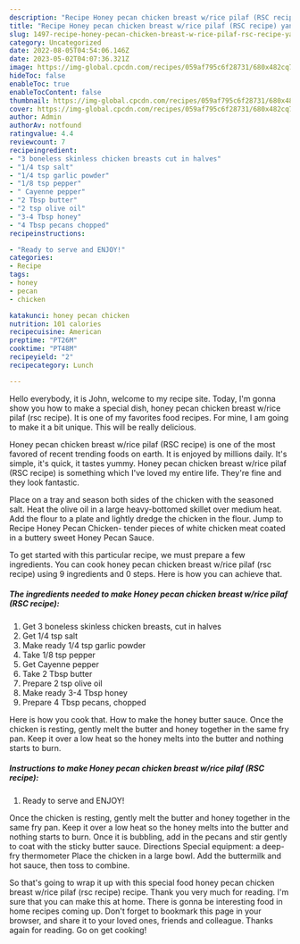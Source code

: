 ```yaml
---
description: "Recipe Honey pecan chicken breast w/rice pilaf (RSC recipe) yang Very Delicious"
title: "Recipe Honey pecan chicken breast w/rice pilaf (RSC recipe) yang Very Delicious"
slug: 1497-recipe-honey-pecan-chicken-breast-w-rice-pilaf-rsc-recipe-yang-very-delicious
category: Uncategorized
date: 2022-08-05T04:54:06.146Z
date: 2023-05-02T04:07:36.321Z
image: https://img-global.cpcdn.com/recipes/059af795c6f28731/680x482cq70/honey-pecan-chicken-breast-wrice-pilaf-rsc-recipe-recipe-main-photo.jpg
hideToc: false
enableToc: true
enableTocContent: false
thumbnail: https://img-global.cpcdn.com/recipes/059af795c6f28731/680x482cq70/honey-pecan-chicken-breast-wrice-pilaf-rsc-recipe-recipe-main-photo.jpg
cover: https://img-global.cpcdn.com/recipes/059af795c6f28731/680x482cq70/honey-pecan-chicken-breast-wrice-pilaf-rsc-recipe-recipe-main-photo.jpg
author: Admin
authorAv: notfound
ratingvalue: 4.4
reviewcount: 7
recipeingredient:
- "3 boneless skinless chicken breasts cut in halves"
- "1/4 tsp salt"
- "1/4 tsp garlic powder"
- "1/8 tsp pepper"
- " Cayenne pepper"
- "2 Tbsp butter"
- "2 tsp olive oil"
- "3-4 Tbsp honey"
- "4 Tbsp pecans chopped"
recipeinstructions:

- "Ready to serve and ENJOY!"
categories:
- Recipe
tags:
- honey
- pecan
- chicken

katakunci: honey pecan chicken 
nutrition: 101 calories
recipecuisine: American
preptime: "PT26M"
cooktime: "PT48M"
recipeyield: "2"
recipecategory: Lunch

---
```



Hello everybody, it is John, welcome to my recipe site. Today, I'm gonna show you how to make a special dish, honey pecan chicken breast w/rice pilaf (rsc recipe). It is one of my favorites food recipes. For mine, I am going to make it a bit unique. This will be really delicious.

Honey pecan chicken breast w/rice pilaf (RSC recipe) is one of the most favored of recent trending foods on earth. It is enjoyed by millions daily. It's simple, it's quick, it tastes yummy. Honey pecan chicken breast w/rice pilaf (RSC recipe) is something which I've loved my entire life. They're fine and they look fantastic.

Place on a tray and season both sides of the chicken with the seasoned salt. Heat the olive oil in a large heavy-bottomed skillet over medium heat. Add the flour to a plate and lightly dredge the chicken in the flour. Jump to Recipe Honey Pecan Chicken- tender pieces of white chicken meat coated in a buttery sweet Honey Pecan Sauce.


To get started with this particular recipe, we must prepare a few ingredients. You can cook honey pecan chicken breast w/rice pilaf (rsc recipe) using 9 ingredients and 0 steps. Here is how you can achieve that.

<!--inarticleads1-->

##### The ingredients needed to make Honey pecan chicken breast w/rice pilaf (RSC recipe):

1. Get 3 boneless skinless chicken breasts, cut in halves
1. Get 1/4 tsp salt
1. Make ready 1/4 tsp garlic powder
1. Take 1/8 tsp pepper
1. Get  Cayenne pepper
1. Take 2 Tbsp butter
1. Prepare 2 tsp olive oil
1. Make ready 3-4 Tbsp honey
1. Prepare 4 Tbsp pecans, chopped


Here is how you cook that. How to make the honey butter sauce. Once the chicken is resting, gently melt the butter and honey together in the same fry pan. Keep it over a low heat so the honey melts into the butter and nothing starts to burn. 

<!--inarticleads2-->

##### Instructions to make Honey pecan chicken breast w/rice pilaf (RSC recipe):


1. Ready to serve and ENJOY!

Once the chicken is resting, gently melt the butter and honey together in the same fry pan. Keep it over a low heat so the honey melts into the butter and nothing starts to burn. Once it is bubbling, add in the pecans and stir gently to coat with the sticky butter sauce. Directions Special equipment: a deep-fry thermometer Place the chicken in a large bowl. Add the buttermilk and hot sauce, then toss to combine. 

So that's going to wrap it up with this special food honey pecan chicken breast w/rice pilaf (rsc recipe) recipe. Thank you very much for reading. I'm sure that you can make this at home. There is gonna be interesting food in home recipes coming up. Don't forget to bookmark this page in your browser, and share it to your loved ones, friends and colleague. Thanks again for reading. Go on get cooking!
